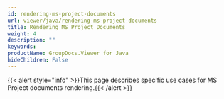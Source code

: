 ```yaml
---
id: rendering-ms-project-documents
url: viewer/java/rendering-ms-project-documents
title: Rendering MS Project Documents
weight: 4
description: ""
keywords: 
productName: GroupDocs.Viewer for Java
hideChildren: False
---
```

{{< alert style="info" >}}This page describes specific use cases for MS Project documents rendering.{{< /alert >}}
